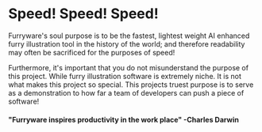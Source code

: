 # Speed! Speed! Speed!
Furryware's soul purpose is to be the fastest, lightest weight AI enhanced furry illustration tool in the history of the world; and therefore readability may often be sacrificed for the purposes of speed!

Furthermore, it's important that you do not misunderstand the purpose of this project. While furry illustration software is extremely niche. It is not what makes this project so special. This projects truest purpose is to serve as a demonstration to how far a team of developers can push a piece of software!

#### "Furryware inspires productivity in the work place" -Charles Darwin
